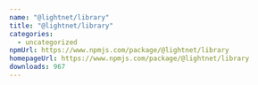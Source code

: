```yaml
---
name: "@lightnet/library"
title: "@lightnet/library"
categories:
  - uncategorized
npmUrl: https://www.npmjs.com/package/@lightnet/library
homepageUrl: https://www.npmjs.com/package/@lightnet/library
downloads: 967
---
```

